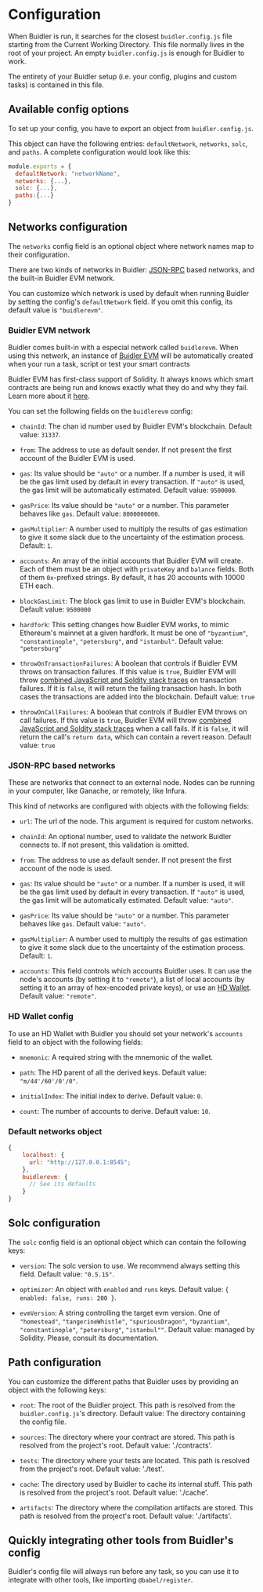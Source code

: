 # Configuration

When Buidler is run, it searches for the closest `buidler.config.js` file starting
from the Current Working Directory. This file normally lives in the root of your project. An empty `buidler.config.js` is enough for Buidler to work.

The entirety of your Buidler setup (i.e. your config, plugins and custom tasks) is contained in this file.

## Available config options

To set up your config, you have to export an object from `buidler.config.js`.

This object can have the following entries: `defaultNetwork`, `networks`, `solc`, and `paths`. A complete configuration would look like this:

```js
module.exports = {
  defaultNetwork: "networkName",
  networks: {...},
  solc: {...},
  paths:{...}
}
```

## Networks configuration

The `networks` config field is an optional object where network names map to their configuration.

There are two kinds of networks in Buidler: [JSON-RPC](https://github.com/ethereum/wiki/wiki/JSON-RPC) based networks, 
and the built-in Buidler EVM network.

You can customize which network is used by default when running Buidler by setting the config's `defaultNetwork` field. If you omit this config, its default value is `"buidlerevm"`.

### Buidler EVM network

Buidler comes built-in with a especial network called `buidlerevm`. When using this network,
an instance of [Buidler EVM](../buidler-evm) will be automatically created when your run a task, script or test your smart contracts

Buidler EVM has first-class support of Solidity. It always knows which
smart contracts are being run and knows exactly what they do and why
they fail. Learn more about it [here](../buidler-evm).

You can set the following fields on the `buidlerevm` config:

- `chainId`: The chan id number used by Buidler EVM's blockchain. Default value: `31337`.

- `from`: The address to use as default sender. If not present the first account of the Buidler EVM is used.

- `gas`: Its value should be `"auto"` or a number. If a number is used, it will be the gas limit used by default in every transaction. If `"auto"` is used, the gas limit will be automatically estimated. Default value: `9500000`.

- `gasPrice`: Its value should be `"auto"` or a number. This parameter behaves like `gas`. Default value: `8000000000`.

- `gasMultiplier`: A number used to multiply the results of gas estimation to give it some slack due to the uncertainty of the estimation process. Default: `1`.

- `accounts`: An array of the initial accounts that Buidler EVM will create. Each of them must be an object with `privateKey` and `balance` fields. Both of them `0x`-prefixed strings. By default, it has 20 accounts with 10000 ETH each.

- `blockGasLimit`: The block gas limit to use in Buidler EVM's blockchain. Default value: `9500000`

- `hardfork`: This setting changes how Buidler EVM works, to mimic Ethereum's mainnet at a given hardfork. It must be one of `"byzantium"`, `"constantinople"`, `"petersburg"`, and `"istanbul"`. Default value: `"petersburg"`
 
- `throwOnTransactionFailures`: A boolean that controls if Buidler EVM throws on transaction failures. 
If this value is `true`, Buidler EVM will throw [combined JavaScript and Soldity stack traces](../buidler-evm/README.md#solidity-stack-traces)
on transaction failures. If it is `false`, it will return the failing transaction hash. In both cases 
the transactions are added into the blockchain. Default value: `true`
  
- `throwOnCallFailures`: A boolean that controls if Buidler EVM throws on call failures. 
If this value is `true`, Buidler EVM will throw [combined JavaScript and Soldity stack traces](../buidler-evm/README.md#solidity-stack-traces)
when a call fails. If it is `false`, it will return the call's `return data`, which can contain
a revert reason. Default value: `true`

### JSON-RPC based networks

These are networks that connect to an external node. Nodes can be running in your computer, like Ganache, or remotely, 
like Infura. 

This kind of networks are configured with objects with the following fields:

- `url`: The url of the node. This argument is required for custom networks.

- `chainId`: An optional number, used to validate the network Buidler connects to. If not present, this validation is omitted.

- `from`: The address to use as default sender. If not present the first account of the node is used.

- `gas`: Its value should be `"auto"` or a number. If a number is used, it will be the gas limit used by default in every transaction. If `"auto"` is used, the gas limit will be automatically estimated. Default value: `"auto"`.

- `gasPrice`: Its value should be `"auto"` or a number. This parameter behaves like `gas`. Default value: `"auto"`.

- `gasMultiplier`: A number used to multiply the results of gas estimation to give it some slack due to the uncertainty of the estimation process. Default: `1`.

- `accounts`: This field controls which accounts Buidler uses. It can use the node's accounts (by setting it to `"remote"`), a list of local accounts (by setting it to an array of hex-encoded private keys), or use an [HD Wallet](#hd-wallet-config). Default value: `"remote"`.


### HD Wallet config

To use an HD Wallet with Buidler you should set your network's `accounts` field to an object with the following fields:

- `mnemonic`: A required string with the mnemonic of the wallet.

- `path`: The HD parent of all the derived keys. Default value: `"m/44'/60'/0'/0"`.

- `initialIndex`: The initial index to derive. Default value: `0`.

- `count`: The number of accounts to derive. Default value: `10`.


### Default networks object

```js
{
    localhost: {
      url: "http://127.0.0.1:8545";
    },
    buidlerevm: {
      // See its defaults
    }
}
```

## Solc configuration

The `solc` config field is an optional object which can contain the following keys:

- `version`: The solc version to use. We recommend always setting this field. Default value: `"0.5.15"`.

- `optimizer`: An object with `enabled` and `runs` keys. Default value: `{ enabled: false, runs: 200 }`.

- `evmVersion`: A string controlling the target evm version. One of `"homestead"`, `"tangerineWhistle"`, `"spuriousDragon"`, `"byzantium"`, `"constantinople"`, `"petersburg"`, `"istanbul""`. Default value: managed by Solidity. Please, consult its documentation.

## Path configuration

You can customize the different paths that Buidler uses by providing an object with the following keys:

- `root`: The root of the Buidler project. This path is resolved from the `buidler.config.js`'s directory. Default value: The directory containing the config file.
- `sources`: The directory where your contract are stored. This path is resolved from the project's root. Default value: './contracts'.
- `tests`: The directory where your tests are located. This path is resolved from the project's root. Default value: './test'.

- `cache`: The directory used by Buidler to cache its internal stuff. This path is resolved from the project's root. Default value: './cache'.
- `artifacts`: The directory where the compilation artifacts are stored. This path is resolved from the project's root. Default value: './artifacts'.

## Quickly integrating other tools from Buidler's config

Buidler's config file will always run before any task, so you can use it to integrate with other tools, like importing `@babel/register`.
